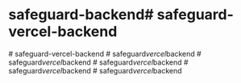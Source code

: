 # safeguard-backend#   s a f e g u a r d - v e r c e l - b a c k e n d  
 #   s a f e g u a r d - v e r c e l - b a c k e n d  
 #   s a f e g u a r d _ v e r c e l _ b a c k e n d  
 #   s a f e g u a r d _ v e r c e l _ b a c k e n d  
 #   s a f e g u a r d _ v e r c e l _ b a c k e n d  
 #   s a f e g u a r d _ v e r c e l _ b a c k e n d  
 #   s a f e g u a r d _ v e r c e l _ b a c k e n d  
 